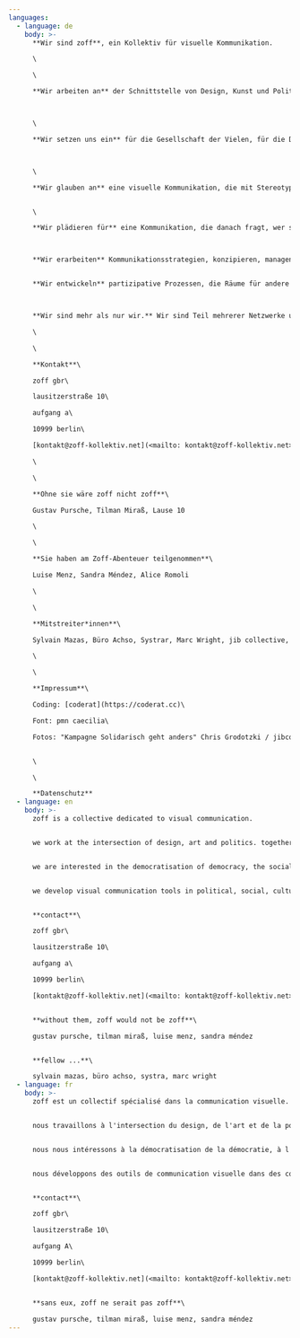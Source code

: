 ```yaml
---
languages:
  - language: de
    body: >-
      **Wir sind zoff**, ein Kollektiv für visuelle Kommunikation.

      \

      \

      **Wir arbeiten an** der Schnittstelle von Design, Kunst und Politik. 



      \

      **Wir setzen uns ein** für die Gesellschaft der Vielen, für die Demokratisierung der Demokratie, für eine emanzipatorische Politik.



      \

      **Wir glauben an** eine visuelle Kommunikation, die mit Stereotypen bricht, die  die Dekonstruktion von Bildern vorantreibt. An eine Kommunikation, die einen Perspektivwechsel bietet, und auf eine Verschiebung der Machtverhältnisse zielt. Eine Kommunikation, die eher zum Nachdenken als zum Überzeugen anregt. Eine Kommunikation, die Empowerment und konkrete politische Wirksamkeit ermöglicht.


      \

      **Wir plädieren für** eine Kommunikation, die danach fragt, wer spricht. Eine Kommunikation, die sich sozialer Determinismen und visueller Codierung bewusst ist. Eine Kommunikation, die eher inklusive Räume der sozialen Interaktion gestaltet als eine exklusive Ästhetisierung des Diskurses anstrebt.



      **Wir erarbeiten** Kommunikationsstrategien, konzipieren, managen und produzieren Kampagnen, visuelle Systeme und digitale Tools für politische, soziale, kulturelle und Bildungsprojekte.


      **Wir entwickeln** partizipative Prozessen, die Räume für andere Narrative bieten. Wir arbeiten gern prozessorientiert und legen viel Wert auf eine ein kontinuierlichen und regelmäßigen Austausch. Kollaboration ist der Kern unserer Arbeit.



      **Wir sind mehr als nur wir.** Wir sind Teil mehrerer Netzwerke und Teil einer Bewegung.

      \

      \

      **Kontakt**\

      zoff gbr\

      lausitzerstraße 10\

      aufgang a\

      10999 berlin\

      [kontakt@zoff-kollektiv.net](<mailto: kontakt@zoff-kollektiv.net>)

      \

      \

      **Ohne sie wäre zoff nicht zoff**\

      Gustav Pursche, Tilman Miraß, Lause 10

      \

      \

      **Sie haben am Zoff-Abenteuer teilgenommen**\

      Luise Menz, Sandra Méndez, Alice Romoli

      \

      \

      **Mitstreiter*innen**\

      Sylvain Mazas, Büro Achso, Systrar, Marc Wright, jib collective, Cai Schmitz-Weicht, Noa Snir

      \

      \

      **Impressum**\

      Coding: [coderat](https://coderat.cc)\

      Font: pmn caecilia\

      Fotos: "Kampagne Solidarisch geht anders" Chris Grodotzki / jibcollective, ... ////


      \

      \

      **Datenschutz**
  - language: en
    body: >-
      zoff is a collective dedicated to visual communication.


      we work at the intersection of design, art and politics. together we conceptualise, design and develop websites, campaigns, publications and exhibitions.


      we are interested in the democratisation of democracy, the social and political impact of design. we want to empower, intervene or tell with and through projects we work on.


      we develop visual communication tools in political, social, cultural and educational contexts.


      **contact**\

      zoff gbr\

      lausitzerstraße 10\

      aufgang a\

      10999 berlin\

      [kontakt@zoff-kollektiv.net](<mailto: kontakt@zoff-kollektiv.net>)


      **without them, zoff would not be zoff**\

      gustav pursche, tilman miraß, luise menz, sandra méndez


      **fellow ...**\

      sylvain mazas, büro achso, systra, marc wright
  - language: fr
    body: >-
      zoff est un collectif spécialisé dans la communication visuelle.


      nous travaillons à l'intersection du design, de l'art et de la politique. ensemble, nous conceptualisons, concevons et développons des sites web, des campagnes, des publications et des expositions.


      nous nous intéressons à la démocratisation de la démocratie, à l'impact social et politique du design. nous voulons donner du pouvoir, intervenir ou raconter avec et à travers les projets sur lesquels nous travaillons.


      nous développons des outils de communication visuelle dans des contextes politiques, sociaux, culturels et éducatifs.


      **contact**\

      zoff gbr\

      lausitzerstraße 10\

      aufgang A\

      10999 berlin\

      [kontakt@zoff-kollektiv.net](<mailto: kontakt@zoff-kollektiv.net>)


      **sans eux, zoff ne serait pas zoff**\

      gustav pursche, tilman miraß, luise menz, sandra méndez
---
```

